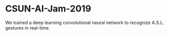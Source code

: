 # CSUN-AI-Jam-2019
We trained a deep learning convolutional neural network to recognize A.S.L. gestures in real-time.

